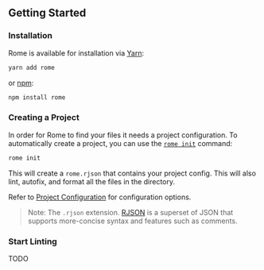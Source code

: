 ## Getting Started

### Installation

Rome is available for installation via [Yarn](https://yarnpkg.com/):

```bash
yarn add rome
```

or [npm](https://www.npmjs.com/):

```bash
npm install rome
```

### Creating a Project

In order for Rome to find your files it needs a project configuration. To automatically create a project, you can use the [`rome init`](#rome-init) command:

```bash
rome init
```

This will create a `rome.rjson` that contains your project config. This will also lint, autofix, and format all the files in the directory.

Refer to [Project Configuration](#project-config) for configuration options.

> Note: The `.rjson` extension. [RJSON](#rome-json) is a superset of JSON that supports more-concise syntax and features such as comments.

### Start Linting

TODO
